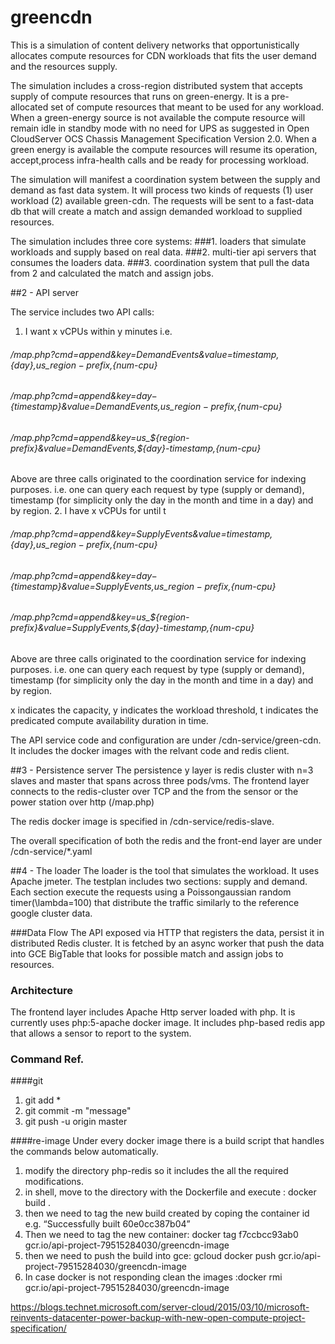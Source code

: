 # greencdn
This is a simulation of content delivery networks that opportunistically allocates compute resources for CDN workloads that fits the user demand and the resources supply.

The simulation includes a cross-region distributed system that accepts supply of compute resources that runs on green-energy. It is a pre-allocated set of compute resources that meant to be used for any workload. When a green-energy source is not available the compute resource will remain idle in standby mode with no need for UPS as suggested in Open CloudServer OCS Chassis Management Specification Version 2.0. When a green energy is available the compute resources will resume its operation, accept,process infra-health calls and be ready for processing workload. 

The simulation will manifest a coordination system between the supply and demand as fast data system. It will process two kinds of requests (1) user workload (2) available green-cdn. The requests will be sent to a fast-data db that will create a match and assign demanded workload to supplied resources. 

The simulation includes three core systems:
###1. loaders that simulate workloads and supply based on real data.
###2. multi-tier api servers that consumes the loaders data.
###3. coordination system that pull the data from 2 and calculated the match and assign jobs.


##2 - API server

The service includes two API calls: 

1. I want x vCPUs within y minutes i.e. 

###### /map.php?cmd=append&key=DemandEvents&value=${timestamp},${day},us_${region-prefix},${num-cpu}
###### /map.php?cmd=append&key=${day}-${timestamp}&value=DemandEvents,us_${region-prefix},${num-cpu}
###### /map.php?cmd=append&key=us_${region-prefix}&value=DemandEvents,${day}-${timestamp},${num-cpu}

Above are three calls originated to the coordination service for indexing purposes. i.e. one can query each request by type (supply or demand), timestamp (for simplicity only the day in the month and time in a day) and by region.
2. I have x vCPUs for until t
###### /map.php?cmd=append&key=SupplyEvents&value=${timestamp},${day},us_${region-prefix},${num-cpu}
###### /map.php?cmd=append&key=${day}-${timestamp}&value=SupplyEvents,us_${region-prefix},${num-cpu}
###### /map.php?cmd=append&key=us_${region-prefix}&value=SupplyEvents,${day}-${timestamp},${num-cpu}

Above are three calls originated to the coordination service for indexing purposes. i.e. one can query each request by type (supply or demand), timestamp (for simplicity only the day in the month and time in a day) and by region.

x indicates the capacity, y indicates the workload threshold, t indicates the predicated compute availability duration in time.  

The API service code and configuration are under /cdn-service/green-cdn. It includes the docker images with the relvant code and redis client.

##3 - Persistence server
The persistence y layer is redis cluster with n=3 slaves and master that spans across three pods/vms. The frontend layer connects to the redis-cluster over TCP and the from the sensor or the power station over http (/map.php)

The redis docker image is specified in /cdn-service/redis-slave. 

The overall specification of both the redis and the front-end layer are under /cdn-service/*.yaml

##4 - The loader 
The loader is the tool that simulates the workload. It uses Apache jmeter. The testplan includes two sections: supply and demand. Each section execute the requests using a Poissongaussian random timer(\lambda=100) that distribute the traffic similarly to the reference google cluster data. 


###Data Flow
The API exposed via HTTP that registers the data, persist it in distributed Redis cluster. It is fetched by an async worker that push the data into GCE BigTable that looks for possible match and assign jobs to resources.  

### Architecture
The frontend layer includes Apache Http server loaded with php. It is currently uses php:5-apache docker image. 
It includes php-based redis app that allows a sensor to report to the system.



### Command Ref.
####git
1. git add *
2. git commit -m "message"
3. git push -u origin master

####re-image
Under every docker image there is a build script that handles the commands below automatically.

1. modify the directory php-redis so it includes the all the required modifications. 
2. in shell, move to the directory with the Dockerfile and execute : docker build .
3. then we need to tag the new build created by coping the container id e.g. “Successfully built 60e0cc387b04”
4. Then we need to tag the new container: docker tag f7ccbcc93ab0 gcr.io/api-project-79515284030/greencdn-image
5. then we need to push the build into gce: gcloud docker push gcr.io/api-project-79515284030/greencdn-image
6. In case docker is not responding clean the images :docker rmi gcr.io/api-project-79515284030/greencdn-image

https://blogs.technet.microsoft.com/server-cloud/2015/03/10/microsoft-reinvents-datacenter-power-backup-with-new-open-compute-project-specification/ 
